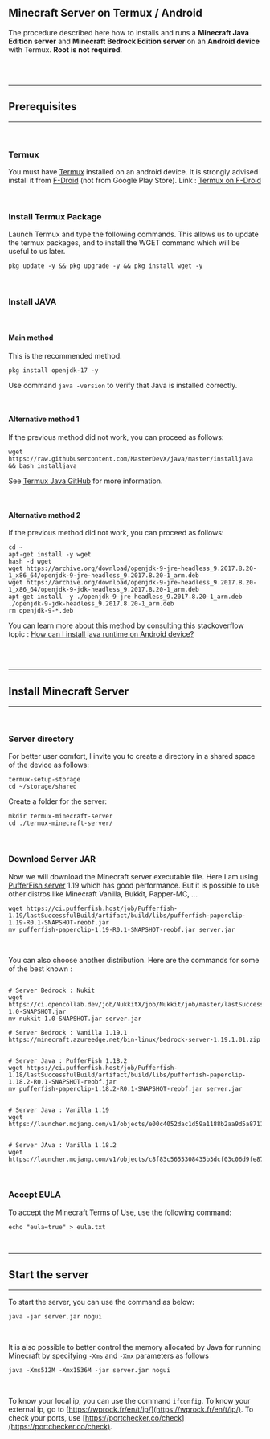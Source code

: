 ## Minecraft Server on Termux / Android

The procedure described here how to installs and runs a **Minecraft Java Edition server** and **Minecraft Bedrock Edition server** on an **Android device** with Termux. **Root is not required**.

<br><br>

---

## Prerequisites

---

<br>

### Termux

You must have [Termux](https://termux.com/) installed on an android device. It is strongly advised install it from [F-Droid](https://f-droid.org/) (not from Google Play Store). Link : [Termux on F-Droid](https://f-droid.org/en/packages/com.termux/)

<br>

### Install Termux Package

Launch Termux and type the following commands. This allows us to update the termux packages, and to install the WGET command which will be useful to us later.

```shell
pkg update -y && pkg upgrade -y && pkg install wget -y
```

<br>

### Install JAVA

<br>

#### Main method

This is the recommended method. 

```shell
pkg install openjdk-17 -y
```

Use command `java -version` to verify that Java is installed correctly.

<br>

#### Alternative method 1

If the previous method did not work, you can proceed as follows:

```shell
wget https://raw.githubusercontent.com/MasterDevX/java/master/installjava && bash installjava
```

See [Termux Java GitHub](https://github.com/MasterDevX/Termux-Java) for more information.

<br>

#### Alternative method 2

If the previous method did not work, you can proceed as follows:

```shell
cd ~
apt-get install -y wget
hash -d wget
wget https://archive.org/download/openjdk-9-jre-headless_9.2017.8.20-1_x86_64/openjdk-9-jre-headless_9.2017.8.20-1_arm.deb
wget https://archive.org/download/openjdk-9-jre-headless_9.2017.8.20-1_x86_64/openjdk-9-jdk-headless_9.2017.8.20-1_arm.deb
apt-get install -y ./openjdk-9-jre-headless_9.2017.8.20-1_arm.deb ./openjdk-9-jdk-headless_9.2017.8.20-1_arm.deb
rm openjdk-9-*.deb

```

You can learn more about this method by consulting this stackoverflow topic : [How can I install java runtime on Android device?](https://stackoverflow.com/questions/61720889/how-can-i-install-java-runtime-on-android-device)

<br><br>

---

## Install Minecraft Server

---

<br>

### Server directory

For better user comfort, I invite you to create a directory in a shared space of the device as follows:

```shell
termux-setup-storage
cd ~/storage/shared
```

Create a folder for the server:

```shell
mkdir termux-minecraft-server
cd ./termux-minecraft-server/
```

<br>

### Download Server JAR

Now we will download the Minecraft server executable file. Here I am using [PufferFish server](https://github.com/pufferfish-gg/Pufferfish) 1.19 which has good performance. But it is possible to use other distros like Minecraft Vanilla, Bukkit, Papper-MC, ...

```shell
wget https://ci.pufferfish.host/job/Pufferfish-1.19/lastSuccessfulBuild/artifact/build/libs/pufferfish-paperclip-1.19-R0.1-SNAPSHOT-reobf.jar
mv pufferfish-paperclip-1.19-R0.1-SNAPSHOT-reobf.jar server.jar
```

<br>

You can also choose another distribution. Here are the commands for some of the best known :

```shell

# Server Bedrock : Nukit
wget https://ci.opencollab.dev/job/NukkitX/job/Nukkit/job/master/lastSuccessfulBuild/artifact/target/nukkit-1.0-SNAPSHOT.jar
mv nukkit-1.0-SNAPSHOT.jar server.jar

# Server Bedrock : Vanilla 1.19.1
https://minecraft.azureedge.net/bin-linux/bedrock-server-1.19.1.01.zip


# Server Java : PufferFish 1.18.2
wget https://ci.pufferfish.host/job/Pufferfish-1.18/lastSuccessfulBuild/artifact/build/libs/pufferfish-paperclip-1.18.2-R0.1-SNAPSHOT-reobf.jar
mv pufferfish-paperclip-1.18.2-R0.1-SNAPSHOT-reobf.jar server.jar


# Server Java : Vanilla 1.19
wget https://launcher.mojang.com/v1/objects/e00c4052dac1d59a1188b2aa9d5a87113aaf1122/server.jar


# Server JAva : Vanilla 1.18.2
wget https://launcher.mojang.com/v1/objects/c8f83c5655308435b3dcf03c06d9fe8740a77469/server.jar
```

<br>

### Accept EULA

To accept the Minecraft Terms of Use, use the following command:

```shell
echo "eula=true" > eula.txt
```

<br>

---

## Start the server

---

To start the server, you can use the command as below:

```shell
java -jar server.jar nogui
```

<br>

It is also possible to better control the memory allocated by Java for running Minecraft by specifying `-Xms` and `-Xmx` parameters as follows

```shell
java -Xms512M -Xmx1536M -jar server.jar nogui
```

<br>

To know your local ip, you can use the command `ifconfig`. To know your external ip, go to [https://wprock.fr/en/t/ip/](https://wprock.fr/en/t/ip/). To check your ports, use [https://portchecker.co/check](https://portchecker.co/check).
